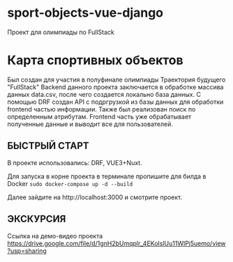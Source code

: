 # sport-objects-vue-django
Проект для олимпиады по FullStack
# Карта спортивных объектов
Был создан для участия в полуфинале олимпиады Траектория будущего "FullStack"
Backend данного проекта заключается в обработке массива данных data.csv, после чего создается локально база данных. С помощью DRF создан API с подргрузкой из базы данных для обработки frontend частью информации. Также был реализован поиск по определенным атрибутам. Frontend часть уже обрабатывает полученные данные и выводит все для пользователей.
## БЫСТРЫЙ СТАРТ
В проекте использовались: DRF, VUE3+Nuxt.

Для запуска в корне проекта в терминале пропишите для билда в Docker ```sudo docker-compose up -d --build```

Далее зайдите на http://localhost:3000 и смотрите проект.

## ЭКСКУРСИЯ
Ссылка на демо-видео проекта 
https://drive.google.com/file/d/1gnH2bUmqplr_4EKoIslUu11WlPj5uemo/view?usp=sharing




